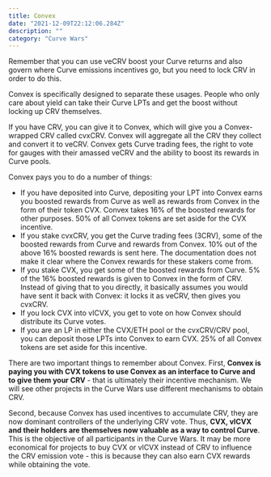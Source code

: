 ```yaml
---
title: Convex
date: "2021-12-09T22:12:06.284Z"
description: ""
category: "Curve Wars"
---
```


Remember that you can use veCRV boost your Curve returns and also govern where Curve emissions incentives go, but you need to lock CRV in order to do this.

Convex is specifically designed to separate these usages. People who only care about yield can take their Curve LPTs and get the boost without locking up CRV themselves.

If you have CRV, you can give it to Convex, which will give you a Convex-wrapped CRV called cvxCRV. Convex will aggregate all the CRV they collect and convert it to veCRV. Convex gets Curve trading fees, the right to vote for gauges with their amassed veCRV and the ability to boost its rewards in Curve pools.

Convex pays you to do a number of things:

- If you have deposited into Curve, depositing your LPT into Convex earns you boosted rewards from Curve as well as rewards from Convex in the form of their token CVX. Convex takes 16% of the boosted rewards for other purposes. 50% of all Convex tokens are set aside for the CVX incentive.
- If you stake cvxCRV, you get the Curve trading fees (3CRV), some of the boosted rewards from Curve and rewards from Convex. 10% out of the above 16% boosted rewards is sent here. The documentation does not make it clear where the Convex rewards for these stakers come from.
- If you stake CVX, you get some of the boosted rewards from Curve. 5% of the 16% boosted rewards is given to Convex in the form of CRV. Instead of giving that to you directly, it basically assumes you would have sent it back with Convex: it locks it as veCRV, then gives you cvxCRV.
- If you lock CVX into vlCVX, you get to vote on how Convex should distribute its Curve votes.
- If you are an LP in either the CVX/ETH pool or the cvxCRV/CRV pool, you can deposit those LPTs into Convex to earn CVX. 25% of all Convex tokens are set aside for this incentive.

There are two important things to remember about Convex. First, **Convex is paying you with CVX tokens to use Convex as an interface to Curve and to give them your CRV** - that is ultimately their incentive mechanism. We will see other projects in the Curve Wars use different mechanisms to obtain CRV.

Second, because Convex has used incentives to accumulate CRV, they are now dominant controllers of the underlying CRV vote. Thus, **CVX, vlCVX and their holders are themselves now valuable as a way to control Curve**. This is the objective of all participants in the Curve Wars. It may be more economical for projects to buy CVX or vlCVX instead of CRV to influence the CRV emission vote - this is because they can also earn CVX rewards while obtaining the vote.